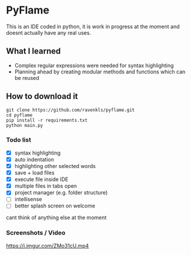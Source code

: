 # PyFlame
This is an IDE coded in python, it is work in progress at the moment and doesnt actually have any real uses.

## What I learned
 - Complex regular expressions were needed for syntax highlighting
 - Planning ahead by creating modular methods and functions which can be reused

## How to download it
```buildoutcfg
git clone https://github.com/ravenkls/pyflame.git
cd pyflame
pip install -r requirements.txt
python main.py
```

### Todo list
- [x] syntax highlighting
- [x] auto indentation
- [x] highlighting other selected words
- [x] save + load files
- [x] execute file inside IDE
- [x] multiple files in tabs open
- [x] project manager (e.g. folder structure)
- [ ] intellisense
- [ ] better splash screen on welcome 

cant think of anything else at the moment

### Screenshots / Video
https://i.imgur.com/ZMo31cU.mp4

